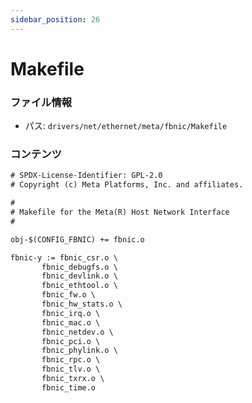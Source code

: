 ```yaml
---
sidebar_position: 26
---
```

# Makefile

### ファイル情報

- パス: `drivers/net/ethernet/meta/fbnic/Makefile`

### コンテンツ

```txt
# SPDX-License-Identifier: GPL-2.0
# Copyright (c) Meta Platforms, Inc. and affiliates.

#
# Makefile for the Meta(R) Host Network Interface
#

obj-$(CONFIG_FBNIC) += fbnic.o

fbnic-y := fbnic_csr.o \
	   fbnic_debugfs.o \
	   fbnic_devlink.o \
	   fbnic_ethtool.o \
	   fbnic_fw.o \
	   fbnic_hw_stats.o \
	   fbnic_irq.o \
	   fbnic_mac.o \
	   fbnic_netdev.o \
	   fbnic_pci.o \
	   fbnic_phylink.o \
	   fbnic_rpc.o \
	   fbnic_tlv.o \
	   fbnic_txrx.o \
	   fbnic_time.o

```
